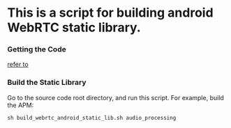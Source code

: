 This is a script for building android WebRTC static library.
========================

### Getting the Code

[refer to](https://webrtc.googlesource.com/src/+/refs/heads/master/docs/native-code/index.md)

### Build the Static Library

Go to the source code root directory, and run this script. For example, build the APM:
```
sh build_webrtc_android_static_lib.sh audio_processing
```